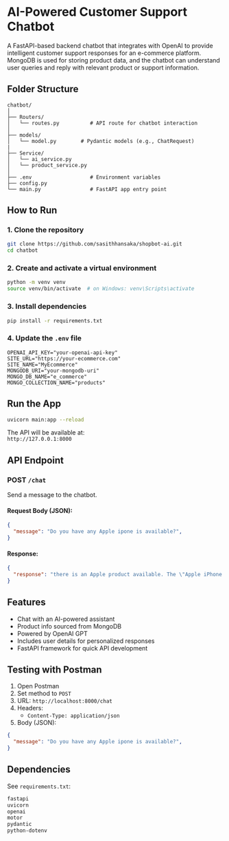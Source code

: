 # AI-Powered Customer Support Chatbot 

A FastAPI-based backend chatbot that integrates with OpenAI to provide intelligent customer support responses for an e-commerce platform. MongoDB is used for storing product data, and the chatbot can understand user queries and reply with relevant product or support information.

## Folder Structure

```
chatbot/
│
├── Routers/
│   └── routes.py          # API route for chatbot interaction
│
├── models/
│   └── model.py        # Pydantic models (e.g., ChatRequest)
|
├── Service/
│   └── ai_service.py
│   └── product_service.py
│
├── .env                   # Environment variables
├── config.py      
└── main.py                # FastAPI app entry point
```

## How to Run

### 1. Clone the repository

```bash
git clone https://github.com/sasithhansaka/shopbot-ai.git
cd chatbot
```

### 2. Create and activate a virtual environment

```bash
python -m venv venv
source venv/bin/activate  # on Windows: venv\Scripts\activate
```

### 3. Install dependencies

```bash
pip install -r requirements.txt
```

### 4. Update the `.env` file

```env
OPENAI_API_KEY="your-openai-api-key"
SITE_URL="https://your-ecommerce.com"
SITE_NAME="MyEcommerce"
MONGODB_URI="your-mongodb-uri"
MONGO_DB_NAME="e_commerce"
MONGO_COLLECTION_NAME="products"
```

## Run the App

```bash
uvicorn main:app --reload
```

The API will be available at:  
`http://127.0.0.1:8000`

##  API Endpoint

### POST `/chat`

Send a message to the chatbot.

#### Request Body (JSON):

```json
{
  "message": "Do you have any Apple ipone is available?",
}
```

#### Response:

```json
{
  "response": "there is an Apple product available. The \"Apple iPhone 15\" is in stock and ready for purchase. Here are the details:\n\n- Product Name: Apple iPhone 15\n- Price: $289,900\n- Stock: 39\n- Brand: Apple\n- Discount Percentage: 5%\n\nIf you need more information or assistance with this product or any other product from the catalog, feel free to ask!"
}
```

## Features

- Chat with an AI-powered assistant
- Product info sourced from MongoDB
- Powered by OpenAI GPT
- Includes user details for personalized responses
- FastAPI framework for quick API development

## Testing with Postman

1. Open Postman
2. Set method to `POST`
3. URL: `http://localhost:8000/chat`
4. Headers:
   - `Content-Type: application/json`
5. Body (JSON):

```json
{
  "message": "Do you have any Apple ipone is available?",
}
```

## Dependencies

See `requirements.txt`:

```txt
fastapi
uvicorn
openai
motor
pydantic
python-dotenv
```

